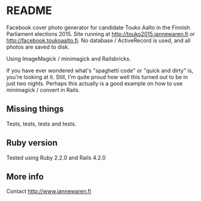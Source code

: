 # README

Facebook cover photo generator for candidate Touko Aalto in the Finnish Parliament elections 2015.
Site running at http://touko2015.jannewaren.fi or http://facebook.toukoaalto.fi.
No database / ActiveRecord is used, and all photos are saved to disk.

Using ImageMagick / minimagick and Railsbricks.

If you have ever wondered what's "spaghetti code" or "quick and dirty" is, you're looking at it. Still,
I'm quite proud how well this turned out to be in just two nights. Perhaps this actually is a
good example on how to use minimagick / convert in Rails.

## Missing things

Tests, tests, tests and tests.

## Ruby version

Tested using Ruby 2.2.0 and Rails 4.2.0

## More info

Contact http://www.jannewaren.fi